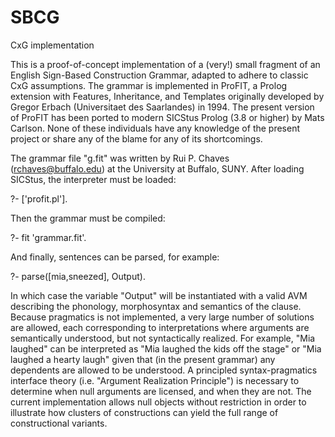 # SBCG
CxG implementation

This is a proof-of-concept implementation of a (very!) small fragment of an English Sign-Based Construction Grammar, adapted to adhere to classic
CxG assumptions. The grammar is implemented in ProFIT, a Prolog extension with Features, Inheritance, and Templates originally developed 
by Gregor Erbach (Universitaet des Saarlandes) in 1994. The present version of ProFIT has been ported to modern SICStus Prolog (3.8 or higher) by Mats Carlson. None of these individuals have any knowledge of the present project or share any of the blame for any of
its shortcomings.

The grammar file "g.fit" was written by Rui P. Chaves (rchaves@buffalo.edu) at the University at Buffalo, SUNY. After loading SICStus, the interpreter must be loaded:

?- ['profit.pl'].

Then the grammar must be compiled:

?- fit 'grammar.fit'.

And finally, sentences can be parsed, for example:

?- parse([mia,sneezed], Output).

In which case the variable "Output" will be instantiated with a valid AVM describing the phonology, morphosyntax and semantics of the
clause. Because pragmatics is not implemented, a very large number of solutions are allowed, each corresponding to interpretations where 
arguments are semantically understood, but not syntactically realized. For example, "Mia laughed" can be interpreted as "Mia laughed the
kids off the stage" or "Mia laughed a hearty laugh" given that (in the present grammar) any dependents are allowed to be understood. A principled syntax-pragmatics interface theory (i.e. "Argument Realization Principle") is necessary to determine when null arguments are licensed, and when they are not. The current implementation allows null objects without restriction in order to illustrate how clusters of constructions can yield the full range of constructional variants. 
